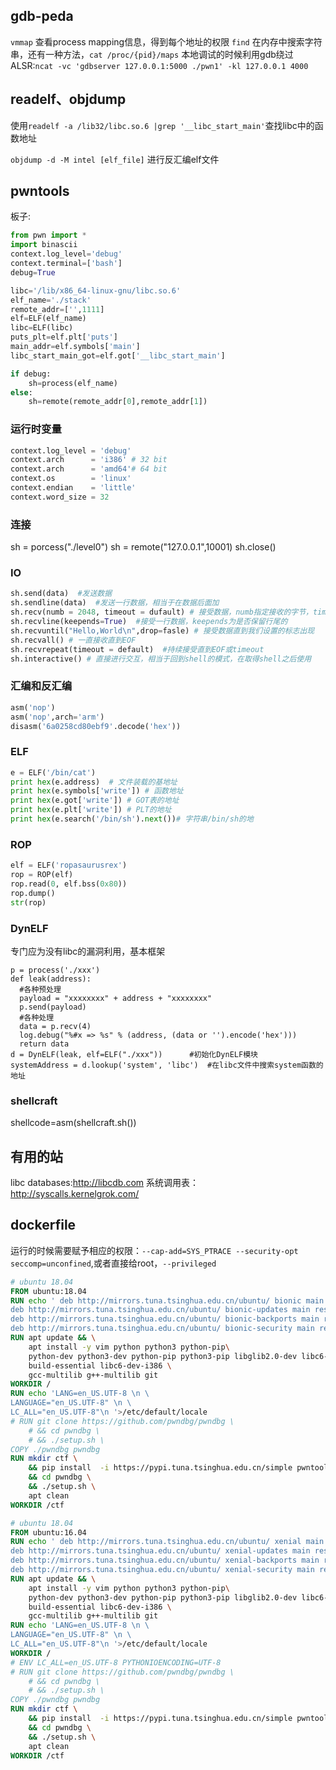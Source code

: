 ## gdb-peda
`vmmap`
查看process mapping信息，得到每个地址的权限
`find` 在内存中搜索字符串，还有一种方法，`cat /proc/{pid}/maps` 
本地调试的时候利用gdb绕过ALSR:`ncat -vc 'gdbserver 127.0.0.1:5000 ./pwn1' -kl 127.0.0.1 4000`
## readelf、objdump
使用`readelf -a /lib32/libc.so.6 |grep '__libc_start_main'`查找libc中的函数地址

`objdump -d -M intel [elf_file]` 进行反汇编elf文件

## pwntools
板子:
```py
from pwn import *
import binascii
context.log_level='debug'
context.terminal=['bash']
debug=True

libc='/lib/x86_64-linux-gnu/libc.so.6'
elf_name='./stack'
remote_addr=['',1111]
elf=ELF(elf_name)
libc=ELF(libc)
puts_plt=elf.plt['puts']
main_addr=elf.symbols['main']
libc_start_main_got=elf.got['__libc_start_main']

if debug:
    sh=process(elf_name)
else:
    sh=remote(remote_addr[0],remote_addr[1])
```

### 运行时变量
```py
context.log_level = 'debug'
context.arch      = 'i386' # 32 bit
context.arch      = 'amd64'# 64 bit
context.os        = 'linux'
context.endian    = 'little'
context.word_size = 32
```

### 连接
sh = porcess("./level0")
sh = remote("127.0.0.1",10001)
sh.close()  
### IO

```py
sh.send(data)  #发送数据
sh.sendline(data)  #发送一行数据，相当于在数据后面加
sh.recv(numb = 2048, timeout = dufault) # 接受数据，numb指定接收的字节，timeout指定超时
sh.recvline(keepends=True)  #接受一行数据，keepends为是否保留行尾的
sh.recvuntil("Hello,World\n",drop=fasle) # 接受数据直到我们设置的标志出现
sh.recvall() # 一直接收直到EOF
sh.recvrepeat(timeout = default)  #持续接受直到EOF或timeout
sh.interactive() # 直接进行交互，相当于回到shell的模式，在取得shell之后使用
```
###  汇编和反汇编

```py
asm('nop')
asm('nop',arch='arm')
disasm('6a0258cd80ebf9'.decode('hex'))
```

### ELF

```py
e = ELF('/bin/cat')
print hex(e.address)  # 文件装载的基地址
print hex(e.symbols['write']) # 函数地址
print hex(e.got['write']) # GOT表的地址
print hex(e.plt['write']) # PLT的地址
print hex(e.search('/bin/sh').next())# 字符串/bin/sh的地
```

### ROP

```py
elf = ELF('ropasaurusrex')
rop = ROP(elf)
rop.read(0, elf.bss(0x80))
rop.dump()
str(rop)
```

### DynELF
专门应为没有libc的漏洞利用，基本框架
```
p = process('./xxx')
def leak(address):
  #各种预处理
  payload = "xxxxxxxx" + address + "xxxxxxxx"
  p.send(payload)
  #各种处理
  data = p.recv(4)
  log.debug("%#x => %s" % (address, (data or '').encode('hex')))
  return data
d = DynELF(leak, elf=ELF("./xxx"))      #初始化DynELF模块 
systemAddress = d.lookup('system', 'libc')  #在libc文件中搜索system函数的地址
```
### shellcraft
shellcode=asm(shellcraft.sh())

## 有用的站
libc databases:http://libcdb.com
系统调用表：http://syscalls.kernelgrok.com/

## dockerfile
运行的时候需要赋予相应的权限：`--cap-add=SYS_PTRACE --security-opt seccomp=unconfined`,或者直接给root，`--privileged`
```dockerfile
# ubuntu 18.04
FROM ubuntu:18.04
RUN echo ' deb http://mirrors.tuna.tsinghua.edu.cn/ubuntu/ bionic main restricted universe multiverse \n \
deb http://mirrors.tuna.tsinghua.edu.cn/ubuntu/ bionic-updates main restricted universe multiverse \n \ 
deb http://mirrors.tuna.tsinghua.edu.cn/ubuntu/ bionic-backports main restricted universe multiverse \n \
deb http://mirrors.tuna.tsinghua.edu.cn/ubuntu/ bionic-security main restricted universe multiverse \n '> /etc/apt/sources.list
RUN apt update && \
    apt install -y vim python python3 python-pip\
    python-dev python3-dev python-pip python3-pip libglib2.0-dev libc6-dbg \
    build-essential libc6-dev-i386 \
    gcc-multilib g++-multilib git
WORKDIR /
RUN echo 'LANG=en_US.UTF-8 \n \
LANGUAGE="en_US.UTF-8" \n \
LC_ALL="en_US.UTF-8"\n '>/etc/default/locale
# RUN git clone https://github.com/pwndbg/pwndbg \
    # && cd pwndbg \
    # && ./setup.sh \
COPY ./pwndbg pwndbg
RUN mkdir ctf \
    && pip install  -i https://pypi.tuna.tsinghua.edu.cn/simple pwntools \
    && cd pwndbg \
    && ./setup.sh \
    apt clean 
WORKDIR /ctf
```

```dockerfile
# ubuntu 18.04
FROM ubuntu:16.04
RUN echo ' deb http://mirrors.tuna.tsinghua.edu.cn/ubuntu/ xenial main restricted universe multiverse \n \
deb http://mirrors.tuna.tsinghua.edu.cn/ubuntu/ xenial-updates main restricted universe multiverse \n \ 
deb http://mirrors.tuna.tsinghua.edu.cn/ubuntu/ xenial-backports main restricted universe multiverse \n \
deb http://mirrors.tuna.tsinghua.edu.cn/ubuntu/ xenial-security main restricted universe multiverse \n '> /etc/apt/sources.list
RUN apt update && \
    apt install -y vim python python3 python-pip\
    python-dev python3-dev python-pip python3-pip libglib2.0-dev libc6-dbg \
    build-essential libc6-dev-i386 \
    gcc-multilib g++-multilib git
RUN echo 'LANG=en_US.UTF-8 \n \
LANGUAGE="en_US.UTF-8" \n \
LC_ALL="en_US.UTF-8"\n '>/etc/default/locale
WORKDIR /
# ENV LC_ALL=en_US.UTF-8 PYTHONIOENCODING=UTF-8
# RUN git clone https://github.com/pwndbg/pwndbg \
    # && cd pwndbg \
    # && ./setup.sh \
COPY ./pwndbg pwndbg
RUN mkdir ctf \
    && pip install  -i https://pypi.tuna.tsinghua.edu.cn/simple pwntools \
    && cd pwndbg \
    && ./setup.sh \
    apt clean 
WORKDIR /ctf
```